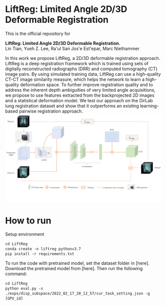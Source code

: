 # LiftReg: Limited Angle 2D/3D Deformable Registration

This is the official repository for

**LiftReg: Limited Angle 2D/3D Deformable Registration.** \
Lin Tian, Yueh Z. Lee, Ra\'ul San Jos\'e Est\'epar, Marc Niethammer
<!-- [Paper](https://drive.google.com/file/d/1-gORB0x9qa8hDpnpLSISXGmb9I6j9SG9/edit) -->

In this work we propose LiftReg, a 2D/3D deformable registration approach. LiftReg is a deep registration framework 
which is trained using sets of digitally reconstructed radiographs (DRR) and computed tomography (CT) image pairs. By using simulated training data, LiftReg can use a high-quality CT-CT image similarity measure, which helps the network to learn a high-quality deformation space. To further improve registration quality and to address the inherent depth ambiguities of very limited angle acquisitions, we propose to use features extracted from the backprojected 2D images and a statistical deformation model. We test our approach on the DirLab lung registration dataset and show that it outperforms an existing learning-based pairwise registration approach. 
![Model Structure](/readme_materials/NetworkDiagram.png)




# How to run
Setup environment
```
cd LiftReg
conda create -n liftreg python=3.7
pip install -r requirements.txt
```
To run the code with pretrained model, set the dataset folder in [here]. Download the pretrained model from [here]. Then run the following command:
```
cd LiftReg
python eval.py -s ./exps/disp_subspace/2022_02_17_20_12_57/cur_task_setting.json -g [GPU_id]
```
